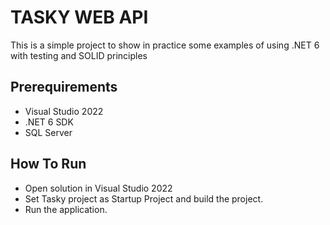 # TASKY WEB API

This is a simple project to show in practice some examples of using .NET 6 with testing and SOLID principles

## Prerequirements

* Visual Studio 2022
* .NET 6 SDK
* SQL Server

## How To Run

* Open solution in Visual Studio 2022
* Set Tasky project as Startup Project and build the project.
* Run the application. 